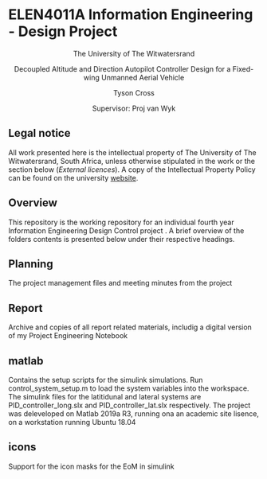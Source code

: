 # ELEN4011A Information Engineering - Design Project
<p align="center">
The University of The Witwatersrand 
</p>
<p align="center">
Decoupled Altitude and Direction Autopilot Controller Design for a Fixed-wing Unmanned Aerial Vehicle
</p>
<p align="center">
Tyson Cross
</p>
<p align="center">
Supervisor:  Proj van Wyk  
</p>

## Legal notice

All work presented here is the intellectual property of The University of The Witwatersrand, South Africa,
unless otherwise stipulated in the work or the section below (*External licences*).
A copy of the Intellectual Property Policy can be found on the university
[website](https://libguides.wits.ac.za/ld.php?content_id=18737801).


## Overview
This repository is the working repository for an individual fourth year Information Engineering Design Control project .
A brief overview of the folders contents is presented below under their respective headings.
 
## Planning
The project management files and meeting minutes from the project

## Report
Archive and copies of all report related materials, includig a digital version of my Project Engineering Notebook

## matlab
Contains the setup scripts for the simulink simulations. Run control_system_setup.m to load the system variables into the workspace.
The simulink files for the latitidunal and lateral systems are PID_controller_long.slx and PID_controller_lat.slx respectively.
The project was deleveloped on Matlab 2019a R3, running ona an academic site lisence, on a workstation running Ubuntu 18.04

## icons
Support for the icon masks for the EoM in simulink
